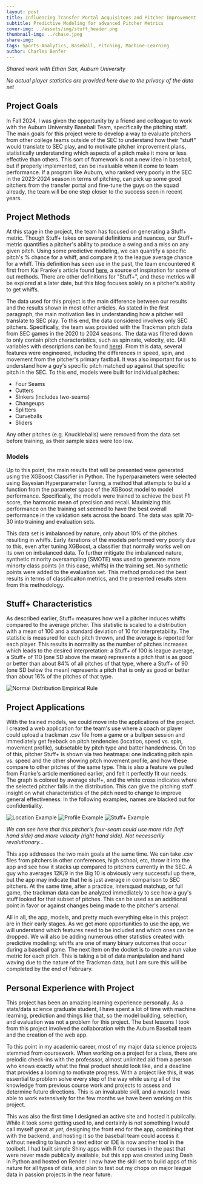 ```yaml
---
layout: post
title: Influencing Transfer Portal Acquisitons and Pitcher Improvement Plans
subtitle: Predictive Modeling for advanced Pitcher Metrics  
cover-img: ../assets/img/stuff_header.png 
thumbnail-img: ../chase.jpeg
share-img:
tags: Sports-Analytics, Baseball, Pitching, Machine-Learning
author: Charles Benfer
---
```


*Shared work with Ethan Sax, Auburn University*

*No actual player statistics are provided here due to the privacy of the data set*

## Project Goals

In Fall 2024, I was given the opportunity by a friend and colleague to work with the Auburn University Baseball Team, specifically the pitching staff. The main goals for this project were to develop a way to evaluate pitchers from other college teams outside of the SEC to understand how their "stuff" would translate to SEC play, and to motivate pitcher improvement plans, statistically understanding which aspects of a pitch make it more or less effective than others. This sort of framework is not a new idea in baseball, but if properly implemented, can be invaluable when it come to team performance. If a program like Auburn, who ranked very poorly in the SEC in the 2023-2024 season in terms of pitching, can pick up some good pitchers from the transfer portal and fine-tune the guys on the squad already, the team will be one step closer to the success seen in recent years. 

## Project Methods

At this stage in the project, the team has focused on generating a Stuff+ metric. Though Stuff+ takes on several definitions and nuances, our Stuff+ metric quantifies a pitcher's ability to produce a swing and a miss on any given pitch. Using some predictive modeling, we can quantify a specific pitch's % chance for a whiff, and compare it to the league average chance for a whiff. This definition has seen use in the past, the team encountered it first from Kai Franke's article found [here](https://medium.com/@kaifranke3/building-a-stuff-model-using-xgboost-8c548fbab8f2), a source of inspiration for some of out methods. There are other definitions for "Stuff+", and these metrics will be explored at a later date, but this blog focuses solely on a pitcher's ability to get whiffs.

The data used for this project is the main difference between our results and the results shown in most other articles. As stated in the first paragraph, the main motivation lies in understanding how a pitcher will translate to SEC play. To this end, the data considered involves only SEC pitchers. Specifically, the team was provided with the Trackman pitch data from SEC games in the 2020 to 2024 seasons. The data was filtered down to only contain pitch characteristics, such as spin rate, velocity, etc. (All variables with descriptions can be found [here](https://support.trackmanbaseball.com/hc/en-us/articles/5089413493787-V3-FAQs-Radar-Measurement-Glossary-Of-Terms)). From this data, several features were engineered, including the differences in speed, spin, and movement from the pitcher's primary fastball. It was also important for us to understand how a guy's specific pitch matched up against that specific pitch in the SEC. To this end, models were built for individual pitches:  
- Four Seams
- Cutters
- Sinkers (includes two-seams)
- Changeups
- Splitters
- Curveballs
- Sliders

Any other pitches (e.g. Knuckleballs) were removed from the data set before training, as their sample sizes were too low. 

### Models

Up to this point, the main results that will be presented were generated using the XGBoost Classifier in Python. The hyperparameters were selected using Bayesian Hyperparameter Tuning, a method that attempts to build a function from the parameter space of the XGBoost model to model performance. Specifically, the models were trained to achieve the best F1 score, the harmonic mean of precision and recall. Maximizing this performance on the training set seemed to have the best overall performance in the validation sets across the board. The data was split 70-30 into training and evaluation sets. 

This data set is imbalanced by nature, only about 10% of the pitches resulting in whiffs. Early iterations of the models performed very poorly due to this, even after tuning XGBoost, a classifier that normally works well on its own on imbalanced data. To further mitigate the imbalanced nature, synthetic minority oversampling (SMOTE) was used to generate more minorty class points (in this case, whiffs) in the training set. No synthetic points were added to the evaluation set. This method produced the best results in terms of classificaiton metrics, and the presented results stem from this methodology.

## Stuff+ Characteristics

As described earlier, Stuff+ measures how well a pitcher induces whiffs compared to the average pitcher. This statistic is scaled to a distribution with a mean of 100 and a standard deviation of 10 for interpretability. The statistic is measured for each pitch thrown, and the average is reported for each player. This results in normality as the number of pitches increases which leads to the desired interpretation: a Stuff+ of 100 is league average, a Stuff+ of 110 (one SD above the mean) represents a pitch that is as good or better than about 84% of all pitches of that type, where a Stuff+ of 90 (one SD below the mean) represents a pitch that is only as good or better than about 16% of the pitches of that type.     

![Normal Distribution Empirical Rule](../empirical_rule.png)


## Project Applications

With the trained models, we could move into the applications of the project. I created a web application for the team's use where a coach or player could upload a trackman .csv file from a game or a bullpen session and immediately get feeback on pitch tendencies (location, speed vs. spin, movement profile), subsetable by pitch type and batter handedness. On top of this, pitcher Stuff+ is shown via two heatmaps: one indicating pitch spin vs. speed and the other showing pitch movement profile, and how these compare to other pitches of the same type. This is also a feature we pulled from Franke's article mentioned earlier, and felt it perfectly fit our needs. The graph is colored by average stuff+, and the white cross indicates where the selected pitcher falls in the distribution. This can give the pitching staff insight on what characteristics of the pitch need to change to improve general effectiveness. In the following examples, names are blacked out for confidentiality.

![Location Example](../app_location_example.png)
![Profile Example](../app_profile_example.png)
![Stuff+ Example](../app_stuff_example.png)

*We can see here that this pitcher's four-seam could use more ride (left hand side) and more velocity (right hand side). Not necessarily revolutionary...*


This app addresses the two main goals at the same time. We can take .csv files from pitchers in other conferences, high school, etc, throw it into the app and see how it stacks up compared to pitchers currently in the SEC. A guy who averages 12K/9 in the Big 10 is obviously very successful up there, but the app may indicate that he is just average in comparison to SEC pitchers. At the same time, after a practice, intersquad matchup, or full game, the trackman data can be analyzed immediately to see how a guy's stuff looked for that subset of pitches. This can be used as an additional point in favor or against changes being made to the pitcher's arsenal.  

All in all, the app, models, and pretty much everything else in this project are in their early stages. As we get more opportunities to use the app, we will understand which features need to be included and which ones can be dropped. We will also be adding numerous other statistics created with predictive modeling: whiffs are one of many binary outcomes that occur during a baseball game. The next item on the docket is to create a run value metric for each pitch. This is taking a bit of data manipulation and hand waving due to the nature of the Trackman data, but I am sure this will be completed by the end of February.  

## Personal Experience with Project

This project has been an amazing learning experience personally. As a stats/data science graduate student, I have spent a lot of time with machine learning, prediction and things like that, so the model building, selection, and evaluation was not a problem for this project. The best lessons I took from this project involved the collaboration with the Auburn Baseball team and the creation of the web app.

To this point in my academic career, most of my major data science projects stemmed from coursework. When working on a project for a class, there are preiodic check-ins with the professsor, almost unlimited aid from a person who knows exactly what the final product should look like, and a deadline that provides a looming to motivate progress. With a project like this, it was essential to problem solve every step of the way while using all of the knowledge from previous course work and projects to assess and determine future directions. This is an invaluable skill, and a muscle I was able to work extensively for the few months we have been working on this project. 

This was also the first time I designed an active site and hosted it publically. While it took some getting used to, and certainly is not something I would call myself great at *yet*, designing the front end for the app, combining that with the backend, and hosting it so the baseball team could access it without needing to launch a text editor or IDE is now another tool in the toolbelt. I had built simple Shiny apps with R for courses in the past that were never made publically available, but this app was created using Dash in Python and hosted on Render. I now have the skill set to build apps of this nature for all types of data, and plan to test out my chops on major league data in passion projects in the near future. 
